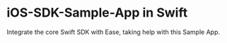 # iOS-SDK-Sample-App in Swift

Integrate the core Swift SDK with Ease, taking help with this Sample App.
